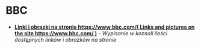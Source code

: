 # BBC
* **[Linki i obrazki na stronie https://www.bbc.com/(
Links and pictures on the site https://www.bbc.com/ )](https://github.com/Raf100cmd/KursGit/tree/master/Testy%20selenium%20WebDriver/Strona%20BBC)** _- Wypisanie w konsoli ilości dostępnych linków i obrazków na stronie_
